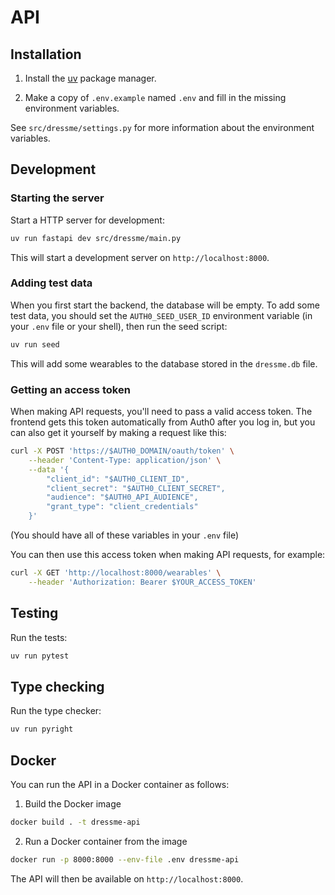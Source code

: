 # API

## Installation

1. Install the [uv](https://docs.astral.sh/uv/getting-started/installation/) package manager.

2. Make a copy of `.env.example` named `.env` and fill in the missing environment variables.

See `src/dressme/settings.py` for more information about the environment variables.

## Development

### Starting the server

Start a HTTP server for development:

```bash
uv run fastapi dev src/dressme/main.py
```

This will start a development server on `http://localhost:8000`.

### Adding test data

When you first start the backend, the database will be empty. To add some test data, you should set the `AUTH0_SEED_USER_ID` environment variable (in your `.env` file or your shell), then run the seed script:

```bash
uv run seed
```

This will add some wearables to the database stored in the `dressme.db` file.

### Getting an access token

When making API requests, you'll need to pass a valid access token. The frontend gets this token automatically from Auth0 after you log in, but you can also get it yourself by making a request like this:

```bash
curl -X POST 'https://$AUTH0_DOMAIN/oauth/token' \
    --header 'Content-Type: application/json' \
    --data '{
        "client_id": "$AUTH0_CLIENT_ID",
        "client_secret": "$AUTH0_CLIENT_SECRET",
        "audience": "$AUTH0_API_AUDIENCE",
        "grant_type": "client_credentials"
    }'
```

(You should have all of these variables in your `.env` file)

You can then use this access token when making API requests, for example:

```bash
curl -X GET 'http://localhost:8000/wearables' \
    --header 'Authorization: Bearer $YOUR_ACCESS_TOKEN'
```

## Testing

Run the tests:

```bash
uv run pytest
```

## Type checking

Run the type checker:

```bash
uv run pyright
```

## Docker

You can run the API in a Docker container as follows:

1. Build the Docker image

```sh
docker build . -t dressme-api
```

2. Run a Docker container from the image

```sh
docker run -p 8000:8000 --env-file .env dressme-api
```

The API will then be available on `http://localhost:8000`.
